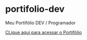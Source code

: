 # portifolio-dev
Meu Portifólio DEV / Programador

<a href="https://lucknoshi.github.io/portifolio-dev/">CLique aqui para acessar o Portifólio</a>
